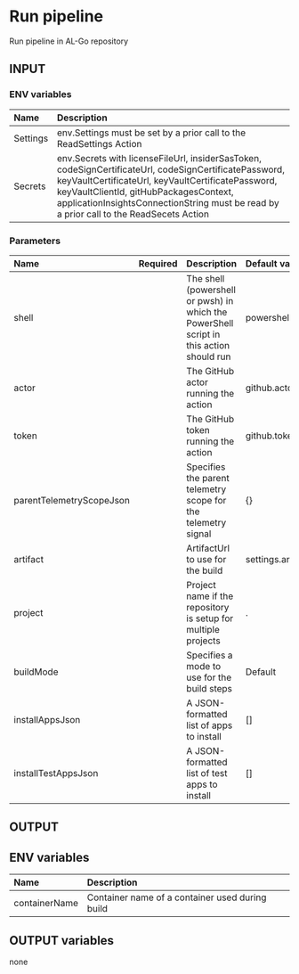 # Run pipeline
Run pipeline in AL-Go repository

## INPUT

### ENV variables
| Name     | Description                                                                                                                                                                                                                                                                                    |
| :------- | :--------------------------------------------------------------------------------------------------------------------------------------------------------------------------------------------------------------------------------------------------------------------------------------------- |
| Settings | env.Settings must be set by a prior call to the ReadSettings Action                                                                                                                                                                                                                            |
| Secrets  | env.Secrets with licenseFileUrl, insiderSasToken, codeSignCertificateUrl, codeSignCertificatePassword, keyVaultCertificateUrl, keyVaultCertificatePassword, keyVaultClientId, gitHubPackagesContext, applicationInsightsConnectionString must be read by a prior call to the ReadSecets Action |

### Parameters
| Name                     | Required | Description                                                                             | Default value     |
| :----------------------- | :------: | :-------------------------------------------------------------------------------------- | :---------------- |
| shell                    |          | The shell (powershell or pwsh) in which the PowerShell script in this action should run | powershell        |
| actor                    |          | The GitHub actor running the action                                                     | github.actor      |
| token                    |          | The GitHub token running the action                                                     | github.token      |
| parentTelemetryScopeJson |          | Specifies the parent telemetry scope for the telemetry signal                           | {}                |
| artifact                 |          | ArtifactUrl to use for the build                                                        | settings.artifact |
| project                  |          | Project name if the repository is setup for multiple projects                           | .                 |
| buildMode                |          | Specifies a mode to use for the build steps                                             | Default           |
| installAppsJson          |          | A JSON-formatted list of apps to install                                                | []                |
| installTestAppsJson      |          | A JSON-formatted list of test apps to install                                           | []                |

## OUTPUT

## ENV variables
| Name          | Description                                     |
| :------------ | :---------------------------------------------- |
| containerName | Container name of a container used during build |

## OUTPUT variables
none
